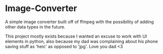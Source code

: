 # Image-Converter
A simple image converter built off of ffmpeg with the possibility of adding other data types in the future.

This project mostly exists because I wanted an excuse to work with UI elements in python, also because my dad was complaining about his phone saving stuff as 'heic' as opposed to 'jpg'. Love you dad <3
